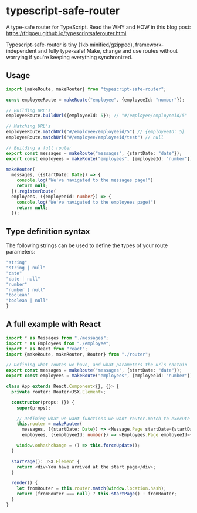# typescript-safe-router

A type-safe router for TypeScript. Read the WHY and HOW in this blog post:
https://frigoeu.github.io/typescriptsaferouter.html

Typescript-safe-router is tiny (1kb minified/gzipped), framework-independent and fully type-safe! Make, change and use routes without worrying if you're keeping everything synchronized.

## Usage

```typescript
import {makeRoute, makeRouter} from "typescript-safe-router";

const employeeRoute = makeRoute("employee", {employeeId: "number"});

// Building URL's
employeeRoute.buildUrl({employeeId: 5}); // "#/employee/employeeid/5"

// Matching URL's
employeeRoute.matchUrl("#/employee/employeeid/5") // {employeeId: 5}
employeeRoute.matchUrl("#/employee/employeeid/test") // null

// Building a full router
export const messages = makeRoute("messages", {startDate: "date"});
export const employees = makeRoute("employees", {employeeId: "number"});

makeRouter(
  messages, ({startDate: Date}) => {
    console.log("We've navigated to the messages page!")
    return null;
  }).registerRoute(
  employees, ({employeeId: number}) => {
    console.log("We've navigated to the employees page!")
    return null;
  });

```

## Type definition syntax

The following strings can be used to define the types of your route parameters:

```typescript
"string"
"string | null"
"date"
"date | null"
"number"
"number | null"
"boolean"
"boolean | null"
}
```

## A full example with React

```typescript
import * as Messages from "./messages";
import * as Employees from "./employee";
import * as React from "react";
import {makeRoute, makeRouter, Router} from "./router";

// Defining what routes we have, and what parameters the urls contain
export const messages = makeRoute("messages", {startDate: "date"});
export const employees = makeRoute("employees", {employeeId: "number"});

class App extends React.Component<{}, {}> {
  private router: Router<JSX.Element>;

  constructor(props: {}) {
    super(props);

    // Defining what we want functions we want router.match to execute for every route
    this.router = makeRouter(
      messages, ({startDate: Date}) => <Message.Page startDate={startDate} />).registerRoute(
      employees, ({employeeId: number}) => <Employees.Page employeeId={employeeId} />);    

    window.onhashchange = () => this.forceUpdate();
  }

  startPage(): JSX.Element {
    return <div>You have arrived at the start page</div>;
  }

  render() {
    let fromRouter = this.router.match(window.location.hash);
    return (fromRouter === null) ? this.startPage() : fromRouter;
  }
}
```
